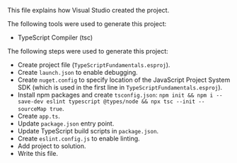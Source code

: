 This file explains how Visual Studio created the project.

The following tools were used to generate this project:
- TypeScript Compiler (tsc)

The following steps were used to generate this project:
- Create project file (`TypeScriptFundamentals.esproj`).
- Create `launch.json` to enable debugging.
- Create `nuget.config` to specify location of the JavaScript Project System SDK (which is used in the first line in `TypeScriptFundamentals.esproj`).
- Install npm packages and create `tsconfig.json`: `npm init && npm i --save-dev eslint typescript @types/node && npx tsc --init --sourceMap true`.
- Create `app.ts`.
- Update `package.json` entry point.
- Update TypeScript build scripts in `package.json`.
- Create `eslint.config.js` to enable linting.
- Add project to solution.
- Write this file.
